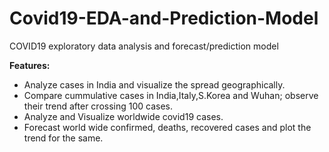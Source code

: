 # Covid19-EDA-and-Prediction-Model
COVID19 exploratory data analysis and forecast/prediction model 

<b>Features:</b>
* Analyze cases in India and visualize the spread geographically.
* Compare cummulative cases in India,Italy,S.Korea and Wuhan; observe their trend after crossing 100 cases.
* Analyze and Visualize worldwide covid19 cases.
* Forecast world wide confirmed, deaths, recovered cases and plot the trend for the same.
